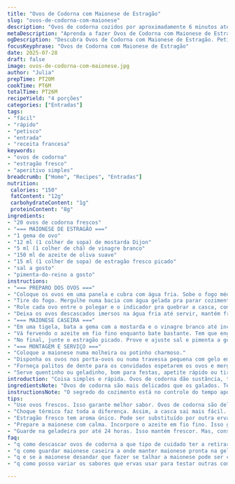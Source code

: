 ```yaml
---
title: "Ovos de Codorna com Maionese de Estragão"
slug: "ovos-de-codorna-com-maionese"
description: "Ovos de codorna cozidos por aproximadamente 6 minutos até firmarem. Maionese feita à mão com mostarda Dijon, vinagre de vinho branco e estragão fresco como toque final. Troquei óleo vegetal por azeite suave e usei vinagre branco para azedinho mais neutro. Quantidades ajustadas para 20 ovos para servir bem como entrada. Receita sem glúten, lactose e leite. Temperos simples, porém marcantes. Fácil de preparar, ideal para petiscos rápidos ou aperitivos em encontros informais."
metaDescription: "Aprenda a fazer Ovos de Codorna com Maionese de Estragão. Petisco perfeito, sabor marcante em poucos passos. Experimente agora mesmo"
ogDescription: "Descubra Ovos de Codorna com Maionese de Estragão. Petisco surpreendente, ideal para festas ou encontros informais. Faça e surpreenda seus convidados"
focusKeyphrase: "Ovos de Codorna com Maionese de Estragão"
date: 2025-07-28
draft: false
image: ovos-de-codorna-com-maionese.jpg
author: "Julia"
prepTime: PT20M
cookTime: PT6M
totalTime: PT26M
recipeYield: "4 porções"
categories: ["Entradas"]
tags:
- "fácil"
- "rápido"
- "petisco"
- "entrada"
- "receita francesa"
keywords:
- "ovos de codorna"
- "estragão fresco"
- "aperitivo simples"
breadcrumb: ["Home", "Recipes", "Entradas"]
nutrition: 
 calories: "150"
 fatContent: "12g"
 carbohydrateContent: "1g"
 proteinContent: "8g"
ingredients:
- "20 ovos de codorna frescos"
- "=== MAIONESE DE ESTRAGÃO ==="
- "1 gema de ovo"
- "12 ml (1 colher de sopa) de mostarda Dijon"
- "5 ml (1 colher de chá) de vinagre branco"
- "150 ml de azeite de oliva suave"
- "15 ml (1 colher de sopa) de estragão fresco picado"
- "sal a gosto"
- "pimenta-do-reino a gosto"
instructions:
- "=== PREPARO DOS OVOS ==="
- "Coloque os ovos em uma panela e cubra com água fria. Sobe o fogo médio até ferver e conta 6 minutos depois das primeiras bolhas."
- "Tire do fogo. Mergulhe numa bacia com água gelada pra parar cozimento. Dá choque térmico, faz descascar mais fácil."
- "Role cada ovo entre o polegar e o indicador pra quebrar a casca, comece pela parte mais larga do ovo. Retire casca com cuidado."
- "Deixa os ovos descascados imersos na água fria até servir, mantém frescos e evita ressecar."
- "=== MAIONESE CASEIRA ==="
- "Em uma tigela, bata a gema com a mostarda e o vinagre branco até incorporar bem, mistura lisa."
- "Vá fervendo o azeite em fio fino enquanto bate bastante. Tem que engrossar e ficar brilhante, textura cremosa."
- "No final, junte o estragão picado. Prove e ajuste sal e pimenta a gosto."
- "=== MONTAGEM E SERVIÇO ==="
- "Coloque a maionese numa molheira ou potinho charmoso."
- "Disponha os ovos nos porta-ovos ou numa travessa pequena com gelo embaixo pra manter temperatura."
- "Forneça palitos de dente para os convidados espetarem os ovos e mergulharem na maionese."
- "Serve quentinho ou geladinho, bom para festas, apetite rápido ou tira-gosto."
introduction: "Coisa simples e rápida. Ovos de codorna dão sustância, tamanho diminuto, mas sabor sério. Refrescantes. Maionese batida à mão, presença do estragão, aroma diferente, quase picante, fino. A substituir vinagre de estragão pelo comum e trocar o óleo por azeite, quer dar um toque mais local e natural, menos industrial. Técnica do choque térmico salva na hora de descascar ovos pequenos, porque ali é quase um jogo. O jeito certo muda tudo, evita desperdício. Na verdade, petisco perfeito é assim: arrumadinho, fácil de comer, beberico gostoso. Reúne gente e conversa. Vai na cozinha um pouco, volta pra mesa."
ingredientsNote: "Ovos de codorna são mais delicados que os galados. Tem que prestar atenção no cozimento pra não ficarem borrachudos. Substituir óleo vegetal por azeite muda sabor e textura da maionese, deixa ela com mais corpo e um frescor mediterrâneo. Vinagre branco é menos pronunciado que o de estragão; escolhi pra deixar o estragão fresco sobressair. Mostarda Dijon é essencial, entra com acidez e coesão, faz a mistura ligar direito. Sal e pimenta sempre vão no final, porque o tempero cresce no sabor depois que a maionese descansa um pouco. Estragão fresco cismou dar aroma marcado, quase aliam ingredientes franceses ao clima brasileiro. Pra armazenar, guarde em pote tampado, na geladeira, até 24 horas para melhor."
instructionsNote: "O segredo do cozimento está no controle do tempo após ferver. 6 minutos garantem gema firme, mas macia, sem o tal do borracha. Água fria ajuda a parar o cozimento e facilita descascar, mas atenção ao manuseio: ovos de codorna são frágeis, nada de quebrar demais. O truque de rolar o ovo entre os dedos meio que solta a casca sem danificar a clara. Na maionese, a chave é incorporar o óleo em fio fino e bater rápido para não talhar. Utensílios limpos e temperatura ambiente dos ingredientes evitam que a maionese desande. Para servir, use potinhos pequenos e bastante palito pra não sujar a mão, porque trata-se de petisco. Pode preparar antecipado e manter refrigerado, mas sirva no máximo em 1 dia para frescor e sabor."
tips:
- "Use ovos frescos. Isso garante melhor sabor. Ovos de codorna são delicados. Siga o tempo certo. 6 minutos é ideal. Menos pode ficar mole. Mais pode ficar borrachudo."
- "Choque térmico faz toda a diferença. Assim, a casca sai mais fácil. Após cozinhar, mergulhe em água gelada. Usa uma bacia grande pra não ter erro."
- "Estragão fresco tem aroma único. Pode ser substituído por outra erva, mas muda o sabor. Tente um mix de ervas, como salsa e cebolinha. Todos têm seu charme."
- "Prepare a maionese com calma. Incorpore o azeite em fio fino. Isso garante textura perfeita. Não deixe de bater rápido e firme. Use um bowl adequado."
- "Guarde na geladeira por até 24 horas. Isso mantém frescor. Mas, consuma o mais rápido. Sabor é o que conta. Prefira servir em potinhos pequenos."
faq:
- "q como descascar ovos de codorna a que tipo de cuidado ter a retirar a casca. Utilize um método que evita danos. Rolá-los entre os dedos é eficaz. Cuidado, ovos são frágeis."
- "q como guardar maionese caseira a onde manter maionese pronta na geladeira. Use potes limpos. Feche hermeticamente. Melhora conservação. Consuma em até um dia."
- "q e se a maionese desandar que fazer se talhar a maionese pode ser corrigido. Tente adicionar água morna e bata novamente. Funciona às vezes. Se não der certo, comece do zero."
- "q como posso variar os sabores que ervas usar para testar outras combinações de sabores? Use manjericão ou salsinha. Ou experimente azeitonas picadas. Resultados incríveis aparecem."

---
```

